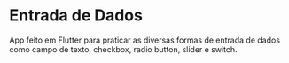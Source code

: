 # Entrada de Dados

App feito em Flutter para praticar as diversas formas de entrada de dados como campo de texto, checkbox, radio button, slider e switch.
